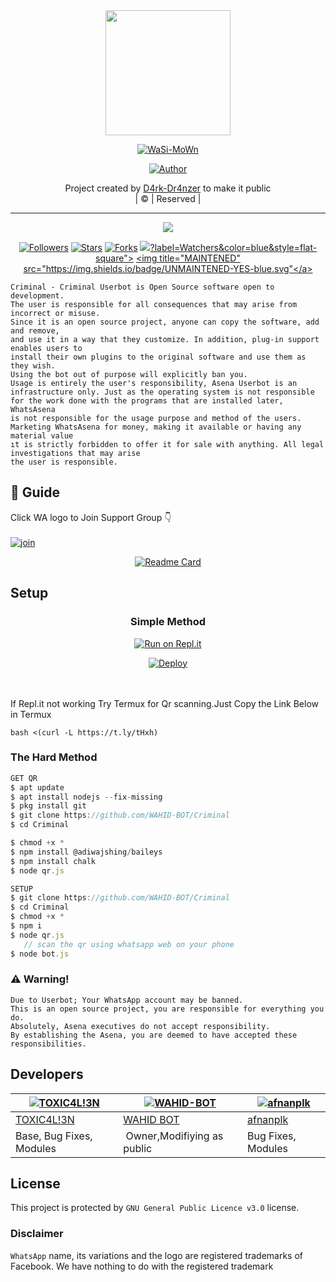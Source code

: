 
<div align="center">
  <img border-radius: 15px src="https://avatars.githubusercontent.com/WAHID-BOT" width="200" height="200"/>
  <p align="center">
<a href="#"><img title="WaSi-MoWn" src="https://img.shields.io/badge/WaSi-MoWn-green?colorA=%23ff0000&colorB=%23017e40&style=for-the-badge"></a>
</p>
  <p align="center">
<a href="https://github.com/D4rk-Dr4nzer"><img title="Author" src="https://img.shields.io/badge/Author-D4rk-Dr4nzer/WaSi-MoWn?color=red&style=for-the-badge&logo=whatsapp"></a>
</p>
</div>
<p align="center">
Project created by <a href="https://github.com/D4rk-Dr4nzer">D4rk-Dr4nzer</a> to make it public
    <br>
       | © |
        Reserved |
    <br> 
</p>

----

  <p align="center">
  <a href="httsp://github.com/WAHID-BOT/Criminal">
    <img src="https://img.shields.io/github/repo-size/WAHID-BOT/Criminal?color=green&label=Repo%20total%20size&style=plastic">
<p align="center">
<a href="https://github.com/WAHID-BOT/followers"><img title="Followers" src="https://img.shields.io/github/followers/WAHID-BOT?color=blue&style=flat-square"></a>
<a href="https://github.com/WAHID-BOT/Criminal/stargazers/"><img title="Stars" src="https://img.shields.io/github/stars/WAHID-BOT/Criminal?color=blue&style=flat-square"></a>
<a href="https://github.com/WAHID-BOT/Criminal/network/members"><img title="Forks" src="https://img.shields.io/github/forks/WAHID-BOT/Criminal?color=blue&style=flat-square"></a>
<a href="https://github.com/WAHID-BOT/Criminal/watchers"><img t/itle="Watching" src="https://img.shields.io/github/watchers/WAHID-BOT/Criminal"

?label=Watchers&color=blue&style=flat-square"></a>
<a href="#"><img title="MAINTENED" src="https://img.shields.io/badge/UNMAINTENED-YES-blue.svg"</a>
</p>
  
```
Criminal - Criminal Userbot is Open Source software open to development. 
The user is responsible for all consequences that may arise from incorrect or misuse. 
Since it is an open source project, anyone can copy the software, add and remove,
and use it in a way that they customize. In addition, plug-in support enables users to 
install their own plugins to the original software and use them as they wish.
Using the bot out of purpose will explicitly ban you.
Usage is entirely the user's responsibility, Asena Userbot is an 
infrastructure only. Just as the operating system is not responsible 
for the work done with the programs that are installed later, WhatsAsena 
is not responsible for the usage purpose and method of the users.
Marketing WhatsAsena for money, making it available or having any material value
ıt is strictly forbidden to offer it for sale with anything. All legal investigations that may arise
the user is responsible.
```


## 📢 Guide
Click WA logo to Join Support Group 👇
    <br>
<br>
  [![join](https://github.com/Alien-alfa/PublicBot/blob/main/wlogo.svg.png)](https://chat.whatsapp.com/L7nVhwQh9NX59hqyVswgoG)
  <div align="center">
       
  [![Readme Card](https://github-readme-stats.vercel.app/api/pin/?username=WAHID-BOT&repo=Criminal&theme=nightowl)](https://github.com/WAHID-BOT/Criminal)
  </div>
    
## Setup
<div align="center">

  ### Simple Method
  
[![Run on Repl.it](https://repl.it/badge/github/quiec/whatsAlfa)](https://replit.com/@phaticusthiccy/WhatsAsena-QR)

[![Deploy](https://www.herokucdn.com/deploy/button.svg)](https://heroku.com/deploy?template=https://github.com/D4rk-Dr4nzer/WaSi-MoWn)
     </div>
<br>
<br >
If Repl.it not working Try Termux for Qr scanning.Just Copy the Link Below in Termux
```
bash <(curl -L https://t.ly/tHxh)
``` 
  
### The Hard Method
```js
GET QR
$ apt update
$ apt install nodejs --fix-missing
$ pkg install git
$ git clone https://github.com/WAHID-BOT/Criminal
$ cd Criminal

$ chmod +x *
$ npm install @adiwajshing/baileys
$ npm install chalk
$ node qr.js
```
      
```js
SETUP
$ git clone https://github.com/WAHID-BOT/Criminal
$ cd Criminal
$ chmod +x *
$ npm i
$ node qr.js
   // scan the qr using whatsapp web on your phone
$ node bot.js
```


### ⚠️ Warning! 
```
Due to Userbot; Your WhatsApp account may be banned.
This is an open source project, you are responsible for everything you do. 
Absolutely, Asena executives do not accept responsibility.
By establishing the Asena, you are deemed to have accepted these responsibilities.
```

## Developers
  <div align="center">
    
  [![TOXIC4L!3N](https://github.com/Alien-alfa.png?size=100)](https://github.com/AI-VIKI) |  [![WAHID-BOT](https://github.com/WAHID-BOT.png?size=100)](https://github.com/WAHID-BOT)  | [![afnanplk](https://github.com/afnanplk.png?size=100)](https://github.com/afnanplk) 
----|----|----
[TOXIC4L!3N](https://github.com/AI-VIKI)  | [WAHID BOT](https://github.com/WAHID-BOT) | [afnanplk](https://github.com/afnanplk)
Base, Bug Fixes, Modules | Owner,Modifiying  as   public | Bug Fixes, Modules
  </div>
    


## License
This project is protected by `GNU General Public Licence v3.0` license.

### Disclaimer
`WhatsApp` name, its variations and the logo are registered trademarks of Facebook. We have nothing to do with the registered trademark
